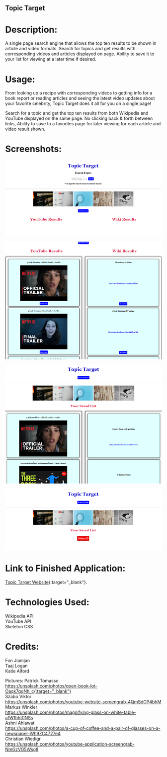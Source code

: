 ## Topic Target

# Description:

A single page search engine that allows the top ten results to be shown in article and video formats. Search for topics and get results with corresponding videos and articles displayed on page. Ability to save it to your list for viewing at a later time if desired.

# Usage:

From looking up a recipe with corresponding videos to getting info for a book report or reading articles and seeing the latest video updates about your favorite celebrity, Topic Target does it all for you on a single page!

Search for a topic and get the top ten results from both Wikipedia and YouTube displayed on the same page. No clicking back & forth between links, Ability to save to a favorites page for later viewing for each article and video result shown.

# Screenshots:

![Topic Target Main Page](./assets/ttupdate.png)<br/>

![Topic Target Search List](./assets/ttsearch.png)<br/>

![Topic Target Your List Page](./assets/saved%20list.png)<br/>

![Topic Target Clear List](./assets/ttClearList.png)

# Link to Finished Application:

[Topic Target Website](https://taajl.github.io/Topic-Target-/index.html){:target="\_blank"}.

# Technologies Used:

Wikipedia API<br/>
YouTube API<br/>
Skeleton CSS

# Credits:

Fon Jiamjan <br/>
Taaj Logan <br/>
Katie Alford

Pictures:
Patrick Tomasso<br/> https://unsplash.com/photos/open-book-lot-Oaqk7qqNh_c{:target="_blank"}
<br/>
Szabo Viktor<br/> https://unsplash.com/photos/youtube-website-screengrab-4QmSdCP4bhM
<br/>
Markus Winkler<br/> https://unsplash.com/photos/magnifying-glass-on-white-table-afW1hht0NSs
<br/>
Ashni Ahlawat<br/> https://unsplash.com/photos/a-cup-of-coffee-and-a-pair-of-glasses-on-a-newspaper-Wh9ZC4727e4
<br/>
Christian Wiedigr<br/> https://unsplash.com/photos/youtube-application-screengrab-NmGzVG5Wsg8
